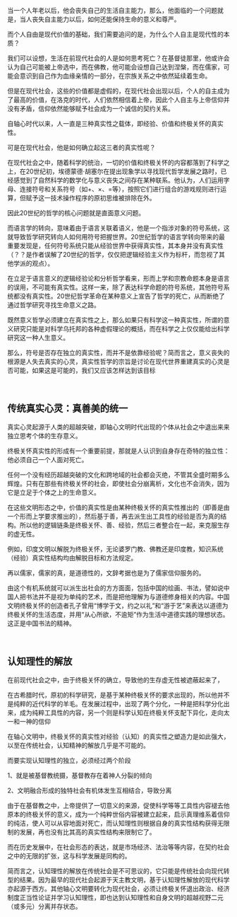 <p data-pid="8WBdFEuD">当一个人年老以后，他会丧失自己的生活自主能力，那么，他面临的一个问题就是，当人丧失自主能力以后，如何还能保持生命的意义和尊严。</p><p data-pid="g-4WmGYF">而个人自由是现代价值的基础，我们需要追问的是，为什么个人自主是现代性的本质？</p><p data-pid="8tx5qhO8">我们可以设想，生活在前现代社会的人是如何思考死亡？在基督徒那里，他或许会认为自己可能被上帝选中，而在佛教，他可能会设想自己达到涅槃，而在儒家，可能会意识到自己作为血缘亲情的一部分，在宗族关系之中依然延续着生命。</p><p data-pid="MS-5AvCW">但是在现代社会，这些的价值都是虚假的，在现代社会出现以后，个人的自主成为了最高的价值，在洛克的时代，人们依然相信着上帝，因此个人自主与上帝信仰并没有矛盾，信仰依然能够赋予社会成为一个诚信的契约关系。</p><p data-pid="wxXQMIaP">自轴心时代以来，人一直是三种真实性之载体，即经验、价值和终极关怀的真实性。</p><p data-pid="jGHE6PET">可是在现代社会，他是如何确立起这三者的真实性呢？</p><p data-pid="slnO9SYj">在现代社会之中，随着科学的统治，一切的价值和终极关怀的内容都落到了科学之上，在20世纪初，埃德蒙德·胡塞尔在提出现象学以寻找现代哲学发展之路时，已经感觉到了自然科学的数学化与意义丧失之间存在某种联系。他认为，人们运用字母、连接符号和关系符号（如+、×、=等），按照它们进行组合的游戏规则进行运算，但赋予这一技术操作程序的原初思维被排除在外。</p><p data-pid="GcoRH0dy">因此20世纪的哲学的核心问题就是直面意义问题。</p><p data-pid="P5QR2K80">而语言学的转向，意味着由于语言关联着语义，他是一个指涉对象的符号系统，这就导致哲学研究转向人如何用符号把握世界。20世纪哲学的语言学转向带来的最重要发现是，任何符号系统只能从经验世界中获得真实性，其本身并没有真实性（？？是作者误解了20世纪的哲学，仅仅把逻辑经验主义作为标杆，而忽视了其他学派的观点）。</p><p data-pid="Kl0_3B4I">在立足于语言意义的逻辑经验论和分析哲学看来，形而上学和宗教命题本身是语言的误用，不可能有真实性。这样一来，除了表达科学命题的符号系统，其他符号系统都没有真实性。20世纪哲学革命在某种意义上宣告了哲学的死亡，从而断绝了通过哲学研究寻找生命意义之路。</p><p data-pid="NBVzipSk">既然意义哲学必须建立在真实性之上，那么如果只有科学这一种真实性，所谓的意义研究只能是对科学乌托邦的各种虚假理论的概括，而在科学之上仅仅能给出科学研究这一种人生意义。</p><p data-pid="vZ2Ud1K7">那么，符号是否存在独立的真实性，而并不是依靠经验呢？简而言之，意义丧失的根源是人失去真实的心灵，真实性哲学的宗旨是讨论在现代世界重建真实的心灵是否可能，如果这是可能的，我们又应该怎样达到该目标</p><p class="ztext-empty-paragraph"><br/></p><h2>传统真实心灵：真善美的统一</h2><p data-pid="gG1hwodu">真实心灵起源于人类的超越突破，即轴心文明时代出现的个体从社会之中退出来来独立思考个体的生存意义。</p><p data-pid="DmrkiKT5">终极关怀真实性的形成有一个重要前提，那就是人认识到自身存在奇特的独立性：他必须自己一个人面对死亡。</p><p data-pid="zktmVOZM">任何一个没有经历超越突破的文化和跨地域的社会都会灭绝，不管其全盛时期多么辉煌。只有在那些有终极关怀的社会，即使社会分崩离析，文化也不会消失，因为它是立足于个体之上的生命意义。</p><p data-pid="9RaVGemZ">在这些文明形态之中，价值的真实性是由某种终极关怀的真实性推出的（即善是由一个形而上学要求推出的），然后基于善，再去派生出工具性的经验是否为真的结构。所以他的逻辑链条是终极关怀、善、经验，然后三者整合在一起，来克服生存的虚无性。</p><p data-pid="xSundsrp">例如，印度文明以解脱为终极关怀，无论婆罗门教、佛教还是印度教，知识系统（经验）真实性结构均由解脱目标和方法规定。</p><p data-pid="KrBqNvkS">再以儒家，儒家的真，是道德性的，文辞考据也是为了儒家信仰服务的。</p><p data-pid="ED2rFXYB">由这个有机系统就可以派生出社会的方方面面，包括中国的绘画、书法，譬如说中国人把书法并不是视为单纯的艺术，而是把他理解为与道德修身相关的内容。中国文明终极关怀的创造者孔子曾用“博学于文，约之以礼”和“游于艺”来表达以道德为终极关怀的生活态度，并用“从心所欲，不逾矩”作为生活中道德实践的理想状态。这正是中国书法的精神。</p><p class="ztext-empty-paragraph"><br/></p><h2>认知理性的解放</h2><p data-pid="1oPnaZZW">在前现代社会之中，由于终极关怀的确立，导致他的生存虚无性被遮蔽起来了，</p><p data-pid="mSseShOm">在古希腊时代，原初的科学研究，是基于某种终极关怀的要求出现的，所以他并不是纯粹的近代科学的羊毛。在发展过程中，出现了两个分化，一种是把科学分化出来，成为纯粹工具性的内容，另一个则是科学认知在终极关怀支配下异化，走向太一和一神的信仰</p><p data-pid="oKXu6laB">在轴心文明中，终极关怀的真实性对经验（认知）的真实性之塑造力是如此强大，以至在传统社会，认知精神的解放几乎是不可能的。</p><p data-pid="2N0CBF8d">而要实现认知理性的独立，必须经过两个阶段</p><p data-pid="V05-cJ8j">1、就是被基督教统摄，基督教存在着神人分裂的倾向</p><p data-pid="AUyqcjea">2、文明融合形成的独特社会有机体发生互相结合，导致分离</p><p data-pid="jDXATksH">由于在基督教之中，上帝提供了一切意义的来源，促使科学等等工具性内容褪去他原本的终极关怀的意义，成为一个纯粹世俗内容被建立起来，启示真理维系着信仰的纯洁，使人可以从容地面对死亡，而认知理性则根据自身的真实性结构获得无限制的发展，再也没有比其高的真实性结构来限制它了。</p><p data-pid="PtZwX5c4">而在历史发展中，在社会形态的表达，就是市场经济、法治等等内容，在契约社会之中的无限的扩张，这与科学发展是同构的。</p><p data-pid="dxkQdAFB">简而言之，认知理性的解放在传统社会是不可思议的，它只能是传统社会向现代转型的结果。因为最早的现代社会起源于天主教文明，基于认知理性解放的现代科学亦起源于西方。其他轴心文明要转化为现代社会，必须让终极关怀退出政治、经济制度正当性论证并学习认知理性，即也达到认知理性和自身文明的超越视野二元（或多元）分离并存状态。</p>